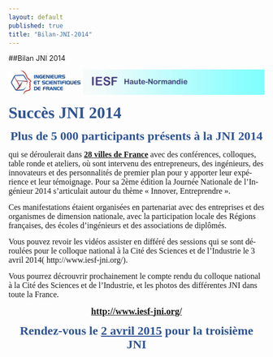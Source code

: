 ```yaml
---
layout: default
published: true
title: "Bilan-JNI-2014"
---
```


##Bilan JNI 2014
<body lang=FR link=blue vlink="#954F72" style='tab-interval:35.4pt'>
<IMG SRC="/media/En-teteIESF-HN.jpg" ![En-teteIESF-HN.jpg](/media/En-teteIESF-HN.jpg)ALIGN MIDDLE

<div class=WordSection1>
<p class=MsoNormal style='mso-margin-top-alt:auto;mso-margin-bottom-alt:auto;
line-height:normal;mso-outline-level:1;vertical-align:top'><b><span
style='font-size:24.0pt;font-family:"Times New Roman","serif";mso-fareast-font-family:
"Times New Roman";color:#2F5496;mso-themecolor:accent5;mso-themeshade:191;
mso-font-kerning:18.0pt;mso-fareast-language:FR'>Succès JNI 2014<o:p></o:p></span></b></p>

<p class=MsoNormal align=center style='mso-margin-top-alt:auto;mso-margin-bottom-alt:
auto;text-align:center;line-height:normal;mso-outline-level:2;vertical-align:
top'><b><span style='font-size:18.0pt;font-family:"Times New Roman","serif";
mso-fareast-font-family:"Times New Roman";color:#2F5496;mso-themecolor:accent5;
mso-themeshade:191;mso-fareast-language:FR'>Plus de 5 000 participants présents
à la JNI 2014<o:p></o:p></span></b></p>

<p class=MsoNormal style='mso-margin-top-alt:auto;mso-margin-bottom-alt:auto;
line-height:normal;vertical-align:top'><span class=GramE><span
style='font-size:12.0pt;font-family:"Times New Roman","serif";mso-fareast-font-family:
"Times New Roman";mso-fareast-language:FR'>qui</span></span><span
style='font-size:12.0pt;font-family:"Times New Roman","serif";mso-fareast-font-family:
"Times New Roman";mso-fareast-language:FR'> se déroulerait dans <b><u>28 villes
de France</u></b> avec des conférences, colloques, table ronde et ateliers, où
sont intervenu des entrepreneurs, des ingénieurs, des innovateurs et des
personnalités de premier plan pour y apporter leur expérience et leur
témoignage. Pour sa 2ème édition la Journée Nationale de l’Ingénieur 2014
s’articulait autour du thème « Innover, Entreprendre ».<o:p></o:p></span></p>

<p class=MsoNormal style='mso-margin-top-alt:auto;mso-margin-bottom-alt:auto;
line-height:normal;vertical-align:top'><span style='font-size:12.0pt;
font-family:"Times New Roman","serif";mso-fareast-font-family:"Times New Roman";
mso-fareast-language:FR'>Ces manifestations étai<a name="_GoBack"></a>ent
organisées en partenariat avec des entreprises et des organismes de dimension
nationale, avec la participation locale des Régions françaises, des écoles
d’ingénieurs et des associations de diplômés.<o:p></o:p></span></p>

<p class=MsoNormal style='mso-margin-top-alt:auto;mso-margin-bottom-alt:auto;
line-height:normal;vertical-align:top'><span style='font-size:12.0pt;
font-family:"Times New Roman","serif";mso-fareast-font-family:"Times New Roman";
mso-fareast-language:FR'>Vous pouvez revoir les vidéos assister en différé des
sessions qui se sont déroulées pour le colloque national à la Cité des Sciences
et de l’Industrie le 3 avril 2014<span class=GramE>( </span></span>
<span style='font-size:12.0pt;font-family:"Times New Roman","serif";
mso-fareast-font-family:"Times New Roman";mso-fareast-language:FR'>http://www.iesf-jni.org/</span></a><span
style='font-size:12.0pt;font-family:"Times New Roman","serif";mso-fareast-font-family:
"Times New Roman";mso-fareast-language:FR'>).<o:p></o:p></span></p>

<p class=MsoNormal style='mso-margin-top-alt:auto;mso-margin-bottom-alt:auto;
line-height:normal;vertical-align:top'><span style='font-size:12.0pt;
font-family:"Times New Roman","serif";mso-fareast-font-family:"Times New Roman";
mso-fareast-language:FR'>Vous pourrez<span class=SpellE> décrouvrir</span>
prochainement le compte rendu du colloque national à la Cité des Sciences et de
l’Industrie, et les photos des différentes JNI dans toute la France.<o:p></o:p></span></p>

<p class=MsoNormal align=center style='mso-margin-top-alt:auto;mso-margin-bottom-alt:
auto;text-align:center;line-height:normal;mso-outline-level:3;vertical-align:
top'><a href="http://www.iesf-jni.org/"><b><span style='font-size:13.5pt;
font-family:"Times New Roman","serif";mso-fareast-font-family:"Times New Roman";
mso-fareast-language:FR'>http://www.iesf-jni.org/</span></b></a><b><span
style='font-size:13.5pt;font-family:"Times New Roman","serif";mso-fareast-font-family:
"Times New Roman";mso-fareast-language:FR'><o:p></o:p></span></b></p>

<p class=MsoNormal align=center style='mso-margin-top-alt:auto;mso-margin-bottom-alt:
auto;text-align:center;line-height:normal;mso-outline-level:2;vertical-align:
top'><b><span style='font-size:18.0pt;font-family:"Times New Roman","serif";
mso-fareast-font-family:"Times New Roman";color:#2F5496;mso-themecolor:accent5;
mso-themeshade:191;mso-fareast-language:FR'>Rendez-vous le <u>2 avril 2015</u>
pour la troisième JNI<o:p></o:p></span></b></p>

<p class=MsoNormal><o:p>&nbsp;</o:p></p>

</div>

</body>
